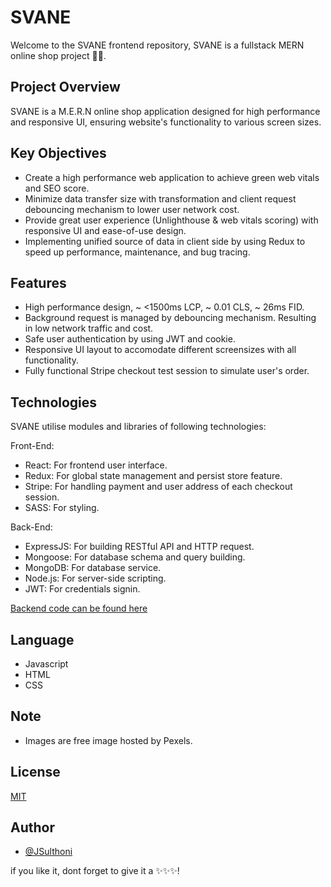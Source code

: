 # SVANE

Welcome to the SVANE frontend repository, SVANE is a fullstack MERN online shop project 🚀✨.

## Project Overview
SVANE is a M.E.R.N online shop application designed for high performance and responsive UI, ensuring website's functionality to various screen sizes.

## Key Objectives
* Create a high performance web application to achieve green web vitals and SEO score.
* Minimize data transfer size with transformation and client request debouncing mechanism to lower user network cost.
* Provide great user experience (Unlighthouse & web vitals scoring) with responsive UI and ease-of-use design.
* Implementing unified source of data in client side by using Redux to speed up performance, maintenance, and bug tracing.

## Features
* High performance design, ~ <1500ms LCP, ~ 0.01 CLS, ~ 26ms FID.
* Background request is managed by debouncing mechanism. Resulting in low network traffic and cost.
* Safe user authentication by using JWT and cookie.
* Responsive UI layout to accomodate different screensizes with all functionality.
* Fully functional Stripe checkout test session to simulate user's order.

## Technologies
SVANE utilise modules and libraries of following technologies:

Front-End:
* React: For frontend user interface.
* Redux: For global state management and persist store feature.
* Stripe: For handling payment and user address of each checkout session.
* SASS: For styling.

Back-End:
* ExpressJS: For building RESTful API and HTTP request.
* Mongoose: For database schema and query building.
* MongoDB: For database service.
* Node.js: For server-side scripting.
* JWT: For credentials signin.

[Backend code can be found here](https://github.com/JSulthoni/BUNDLER-backend)

## Language
* Javascript
* HTML
* CSS

## Note
- Images are free image hosted by Pexels.

## License
[MIT](https://choosealicense.com/licenses/mit/)


## Author
- [@JSulthoni](https://www.github.com/JSulthoni)

if you like it, dont forget to give it a ✨✨✨!
